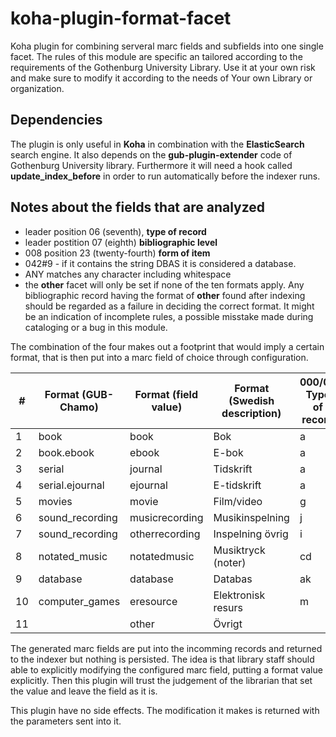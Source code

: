# koha-plugin-format-facet

Koha plugin for combining serveral marc fields and subfields into one single
facet. The rules of this module are specific an tailored
according to the requirements of the
Gothenburg University Library. Use it at your own risk and make sure to modify
it according to the needs of Your own Library or organization.

## Dependencies
The plugin is only useful in __Koha__ in combination with the __ElasticSearch__
search engine. It also depends on the __gub-plugin-extender__
code of Gothenburg University library. Furthermore it will need a hook called
__update_index_before__ in order to run automatically before the indexer runs.

## Notes about the fields that are analyzed
- leader position 06 (seventh), __type of record__
- leader postition 07 (eighth) __bibliographic level__
- 008 position 23 (twenty-fourth) __form of item__
- 042#9 - if it contains the string DBAS it is considered a database.
- ANY matches any character including whitespace
- the __other__ facet will only be set if none of the ten formats apply.
  Any bibliographic record having the format of __other__ found after indexing
  should be regarded as a failure in deciding the correct format.
  It might be an indication of incomplete rules,
  a possible misstake made during cataloging or a bug in this module.


The combination of the four makes out a footprint that would imply a certain
format, that is then put into a marc field of choice through configuration.

| #   | Format (GUB-Chamo) | Format (field value) | Format (Swedish description) | 000/06 Type of record | 000/07 Bibliographic level | 008/23 Form of item | 042#9 prod |
| --- | --- |  ------------------ | ----------- | ------------| --- | --- | --- |
| 1   | book | book               | Bok         | a   | acdm | NOT so | |
| 2   | book.ebook | ebook              | E-bok | a | acdm | so | |
| 3   | serial | journal            | Tidskrift | a | s | NOT so | |
| 4   | serial.ejournal | ejournal           | E-tidskrift | a | s | so | |
| 5   | movies | movie              | Film/video | g | ANY | ANY | |
| 6   | sound_recording | musicrecording     | Musikinspelning | j | ANY | | |
| 7   | sound_recording | otherrecording     | Inspelning övrig | i | ANY | | |
| 8   | notated_music | notatedmusic       | Musiktryck (noter) | cd | m | ANY | |
| 9   | database | database           | Databas | ak | i | ANY | DBAS |
| 10  | computer_games | eresource       | Elektronisk resurs | m | ANY | ANY | |
| 11  |  | other              | Övrigt | | | | |


The generated marc fields are put into the incomming records and returned to
the indexer but nothing is persisted. The idea is that library staff should able
to explicitly modifying the configured marc field, putting a format value
explicitly. Then this plugin will trust the judgement of the librarian that set
the value and leave the field as it is.

This plugin have no side effects. The modification it makes is returned with
the parameters sent into it.
